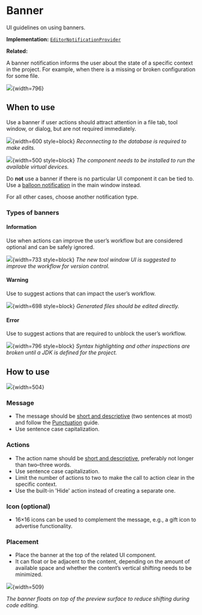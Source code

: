 <!-- Copyright 2000-2025 JetBrains s.r.o. and contributors. Use of this source code is governed by the Apache 2.0 license. -->

# Banner

<link-summary>UI guidelines on using banners.</link-summary>

<tldr>

**Implementation:** [`EditorNotificationProvider`](%gh-ic%/platform/platform-api/src/com/intellij/ui/EditorNotificationProvider.java)

**Related:** [](notifications.md#editor-banner)

</tldr>

A banner notification informs the user about the state of a specific context in the project. For example, when there is a missing or broken configuration for some file.

![](banner_error.png){width=796}

## When to use

Use a banner if user actions should attract attention in a file tab, tool window, or dialog, but are not required immediately.

![](tool-window.png){width=600 style=block}
*Reconnecting to the database is required to make edits.*

![](dialog-example.png){width=500 style=block}
*The component needs to be installed to run the available virtual devices.*

Do **not** use a banner if there is no particular UI component it can be tied to. Use a [balloon notification](balloon.md) in the main window instead.

For all other cases, choose another notification type.

### Types of banners

#### Information

Use when actions can improve the user’s workflow but are considered optional and can be safely ignored.

![](information-example.png){width=733 style=block}
*The new tool window UI is suggested to improve the workflow for version control.*

#### Warning

Use to suggest actions that can impact the user’s workflow.

![](warning-example.png){width=698 style=block}
*Generated files should be edited directly.*

#### Error

Use to suggest actions that are required to unblock the user’s workflow.

![](banner_error.png){width=796 style=block}
*Syntax highlighting and other inspections are broken until a JDK is defined for the project.*

## How to use

![](banner_structure.png){width=504}

### Message

* The message should be [short and descriptive](writing_short.md) (two sentences at most) and follow the [Punctuation](punctuation.md) guide.
* Use sentence case capitalization.

### Actions

* The action name should be [short and descriptive](writing_short.md), preferably not longer than two–three words.
* Use sentence case capitalization.
* Limit the number of actions to two to make the call to action clear in the specific context.
* Use the built-in 'Hide' action instead of creating a separate one.

### Icon (optional)

* 16&times;16 icons can be used to complement the message, e.g., a gift icon to advertise functionality.

### Placement

* Place the banner at the top of the related UI component.
* It can float or be adjacent to the content, depending on the amount of available space and whether the content’s vertical shifting needs to be minimized.

![](float-example.png){width=509}

*The banner floats on top of the preview surface to reduce shifting during code editing.*
